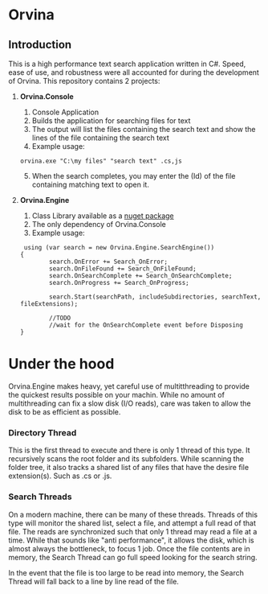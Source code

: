 # Orvina

## Introduction

This is a high performance text search application written in C#. Speed, ease of use, and robustness were all accounted for during the development of Orvina. This repository contains 2 projects: 

1. **Orvina.Console**
    1. Console Application
    2. Builds the application for searching files for text
    3. The output will list the files containing the search text and show the lines of the file containing the search text 
    4. Example usage:
    
    ```
    orvina.exe "C:\my files" "search text" .cs,js
    ```
    5. When the search completes, you may enter the (Id) of the file containing matching text to open it.

2. **Orvina.Engine**
    1. Class Library available as a [nuget package](https://www.nuget.org/packages/Orvina.Engine)
    2. The only dependency of Orvina.Console
    3. Example usage:
    ```
     using (var search = new Orvina.Engine.SearchEngine())
    {
            search.OnError += Search_OnError;
            search.OnFileFound += Search_OnFileFound;
            search.OnSearchComplete += Search_OnSearchComplete;
            search.OnProgress += Search_OnProgress;

            search.Start(searchPath, includeSubdirectories, searchText, fileExtensions);
            
            //TODO
            //wait for the OnSearchComplete event before Disposing
    }
    ```
    
# Under the hood

Orvina.Engine makes heavy, yet careful use of multitthreading to provide the quickest results possible on your machin. While no amount of multithreading can fix a slow disk (I/O reads), care was taken to allow the disk to be as efficient as possible.

### Directory Thread 

This is the first thread to execute and there is only 1 thread of this type. It recursively scans the root folder and its subfolders. While scanning the folder tree, it also tracks a shared list of any files that have the desire file extension(s). Such as .cs or .js.

### Search Threads

On a modern machine, there can be many of these threads. Threads of this type will monitor the shared list, select a file, and attempt a full read of that file. The reads are synchronized such that only 1 thread may read a file at a time. While that sounds like "anti performance", it allows the disk, which is almost always the bottleneck, to focus 1 job. Once the file contents are in memory, the Search Thread can go full speed looking for the search string.

In the event that the file is too large to be read into memory, the Search Thread will fall back to a line by line read of the file.
